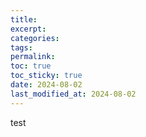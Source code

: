 ```yaml
---
title: 
excerpt: 
categories: 
tags: 
permalink: 
toc: true
toc_sticky: true
date: 2024-08-02
last_modified_at: 2024-08-02
---
```

test

